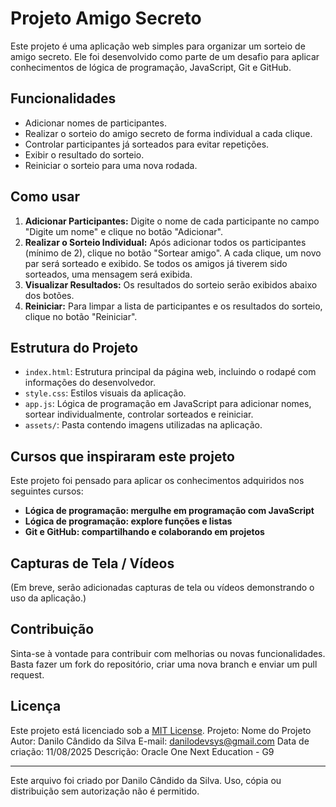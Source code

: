# Projeto Amigo Secreto

Este projeto é uma aplicação web simples para organizar um sorteio de amigo secreto. Ele foi desenvolvido como parte de um desafio para aplicar conhecimentos de lógica de programação, JavaScript, Git e GitHub.

## Funcionalidades

- Adicionar nomes de participantes.
- Realizar o sorteio do amigo secreto de forma individual a cada clique.
- Controlar participantes já sorteados para evitar repetições.
- Exibir o resultado do sorteio.
- Reiniciar o sorteio para uma nova rodada.

## Como usar

1. **Adicionar Participantes:** Digite o nome de cada participante no campo "Digite um nome" e clique no botão "Adicionar".
2. **Realizar o Sorteio Individual:** Após adicionar todos os participantes (mínimo de 2), clique no botão "Sortear amigo". A cada clique, um novo par será sorteado e exibido. Se todos os amigos já tiverem sido sorteados, uma mensagem será exibida.
3. **Visualizar Resultados:** Os resultados do sorteio serão exibidos abaixo dos botões.
4. **Reiniciar:** Para limpar a lista de participantes e os resultados do sorteio, clique no botão "Reiniciar".

## Estrutura do Projeto

- `index.html`: Estrutura principal da página web, incluindo o rodapé com informações do desenvolvedor.
- `style.css`: Estilos visuais da aplicação.
- `app.js`: Lógica de programação em JavaScript para adicionar nomes, sortear individualmente, controlar sorteados e reiniciar.
- `assets/`: Pasta contendo imagens utilizadas na aplicação.

## Cursos que inspiraram este projeto

Este projeto foi pensado para aplicar os conhecimentos adquiridos nos seguintes cursos:

- **Lógica de programação: mergulhe em programação com JavaScript**
- **Lógica de programação: explore funções e listas**
- **Git e GitHub: compartilhando e colaborando em projetos**

## Capturas de Tela / Vídeos

(Em breve, serão adicionadas capturas de tela ou vídeos demonstrando o uso da aplicação.)

## Contribuição

Sinta-se à vontade para contribuir com melhorias ou novas funcionalidades. Basta fazer um fork do repositório, criar uma nova branch e enviar um pull request.

## Licença

Este projeto está licenciado sob a [MIT License](LICENSE).
  Projeto: Nome do Projeto
  Autor: Danilo Cândido da Silva
  E-mail: danilodevsys@gmail.com
  Data de criação: 11/08/2025
  Descrição: Oracle One Next Education - G9

  ------------------------------------------------------------
  Este arquivo foi criado por Danilo Cândido da Silva.
  Uso, cópia ou distribuição sem autorização não é permitido.

